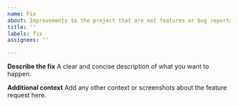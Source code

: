 ```yaml
---
name: Fix
about: Improvements to the project that are not features or bug reports
title: ''
labels: fix
assignees: ''

---
```


**Describe the fix**
A clear and concise description of what you want to happen.

**Additional context**
Add any other context or screenshots about the feature request here.
